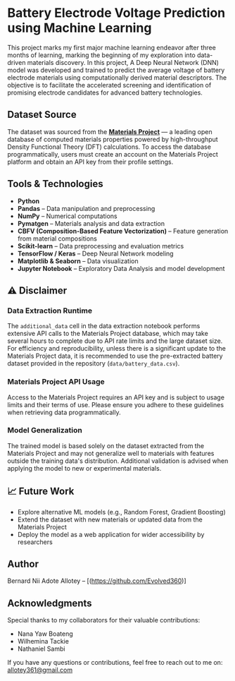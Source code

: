 #  Battery Electrode Voltage Prediction using Machine Learning
This project marks my first major machine learning endeavor after three months of learning, marking the beginning of my exploration into data-driven materials discovery. In this project, A Deep Neural Network (DNN) model was developed and trained to predict the average voltage of battery electrode materials using computationally derived material descriptors. The objective is to facilitate the accelerated screening and identification of promising electrode candidates for advanced battery technologies.

## Dataset Source
The dataset was sourced from the **[Materials Project](https://materialsproject.org/)** — a leading open database of computed materials properties powered by high-throughput Density Functional Theory (DFT) calculations. To access the database programmatically, users must create an account on the Materials Project platform and obtain an API key from their profile settings.

##  Tools & Technologies
- **Python** 
- **Pandas** – Data manipulation and preprocessing
- **NumPy** – Numerical computations
- **Pymatgen** – Materials analysis and data extraction
- **CBFV (Composition-Based Feature Vectorization)** – Feature generation from material compositions
- **Scikit-learn** – Data preprocessing and evaluation metrics
- **TensorFlow / Keras** – Deep Neural Network modeling
- **Matplotlib & Seaborn** – Data visualization
- **Jupyter Notebook** – Exploratory Data Analysis and model development

## ⚠️ Disclaimer

### Data Extraction Runtime
The `additional_data` cell in the data extraction notebook performs extensive API calls to the Materials Project database, which may take several hours to complete due to API rate limits and the large dataset size. For efficiency and reproducibility, unless there is a significant update to the Materials Project data, it is recommended to use the pre-extracted battery dataset provided in the repository (`data/battery_data.csv`).

### Materials Project API Usage
Access to the Materials Project requires an API key and is subject to usage limits and their terms of use. Please ensure you adhere to these guidelines when retrieving data programmatically.

### Model Generalization
The trained model is based solely on the dataset extracted from the Materials Project and may not generalize well to materials with features outside the training data's distribution. Additional validation is advised when applying the model to new or experimental materials.

## 📈 Future Work
- Explore alternative ML models (e.g., Random Forest, Gradient Boosting)
- Extend the dataset with new materials or updated data from the Materials Project
- Deploy the model as a web application for wider accessibility by researchers

## Author
Bernard Nii Adote Allotey – [(https://github.com/Evolved360)]

## Acknowledgments
Special thanks to my collaborators for their valuable contributions:
- Nana Yaw Boateng
- Wilhemina Tackie
- Nathaniel Sambi

 If you have any questions or contributions, feel free to reach out to me on: allotey361@gmail.com
  



